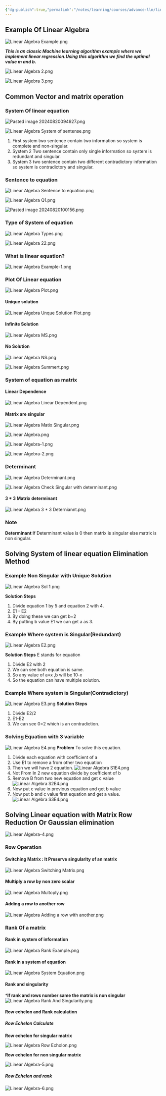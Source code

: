 ```yaml
---
{"dg-publish":true,"permalink":"/notes/learning/courses/advance-llm/linear-algebra/"}
---
```


## Example Of Linear Algebra
![Linear Algebra Example.png](/img/user/assets/Linear%20Algebra%20Example.png)

***This is an classic Machine learning algorithm example where we implement linear regression.Using this algorithm we find the optimal value m and b.***

![Linear Algebra 2.png](/img/user/assets/Linear%20Algebra%202.png)


![Linear Algebra 3.png](/img/user/assets/Linear%20Algebra%203.png)

## Common Vector and matrix operation
### System Of linear equation
![Pasted image 20240820094927.png](/img/user/assets/Pasted%20image%2020240820094927.png)

![Linear Algebra System of sentense.png](/img/user/assets/Linear%20Algebra%20System%20of%20sentense.png)

1. First system two sentence contain two information so system is complete and non-singular.
2. System 2 Two sentence contain only single information so system is redundant and singular.
3. System 3 two sentence contain two different contradictory information so system is contradictory and singular.

### Sentence to equation
![Linear Algebra Sentence to equation.png](/img/user/assets/Linear%20Algebra%20Sentence%20to%20equation.png)

![Linear Algebra Q1.png](/img/user/assets/Linear%20Algebra%20Q1.png)

![Pasted image 20240820100156.png](/img/user/assets/Pasted%20image%2020240820100156.png)

### Type of System of equation
![Linear Algebra Types.png](/img/user/assets/Linear%20Algebra%20Types.png)

![Linear Algebra 22.png](/img/user/assets/Linear%20Algebra%2022.png)

### What is linear equation?
![Linear Algebra Example-1.png](/img/user/assets/Linear%20Algebra%20Example-1.png)

### Plot Of Linear equation
![Linear Algebra Plot.png](/img/user/assets/Linear%20Algebra%20Plot.png)

#### Unique solution
![Linear Algebra Unque Solution Plot.png](/img/user/assets/Linear%20Algebra%20Unque%20Solution%20Plot.png)
#### Infinite Solution
![Linear Algebra MS.png](/img/user/assets/Linear%20Algebra%20MS.png)

#### No Solution
![Linear Algebra NS.png](/img/user/assets/Linear%20Algebra%20NS.png)

![Linear Algebra Summert.png](/img/user/assets/Linear%20Algebra%20Summert.png)

### System of equation as matrix
#### Linear Dependence
![Linear Algebra Linear Dependent.png](/img/user/assets/Linear%20Algebra%20Linear%20Dependent.png)
#### Matrix are singular
![Linear Algebra Matix Singular.png](/img/user/assets/Linear%20Algebra%20Matix%20Singular.png)

![Linear Algebra.png](/img/user/assets/Linear%20Algebra.png)

![Linear Algebra-1.png](/img/user/assets/Linear%20Algebra-1.png)

![Linear Algebra-2.png](/img/user/assets/Linear%20Algebra-2.png)

### Determinant
![Linear Algebra Determinant.png](/img/user/assets/Linear%20Algebra%20Determinant.png)

![Linear Algebra Check Singular with determinant.png](/img/user/assets/Linear%20Algebra%20Check%20Singular%20with%20determinant.png)

#### 3 * 3 Matrix determinant
![Linear Algebra 3 * 3 Deterniannt.png](/img/user/assets/Linear%20Algebra%203%20*%203%20Deterniannt.png)


### Note 
**Determinant**:If Determinant value is 0 then matrix is singular else matrix is non singular.

## Solving System of linear equation Elimination Method
### Example Non Singular with Unique Solution
![Linear Algebra Sol 1.png](/img/user/assets/Linear%20Algebra%20Sol%201.png)

**Solution Steps**
1. Divide equation 1 by 5 and equation 2 with 4.
2. E1 - E2
3. By doing these we can get b=2
4. By putting b value E1 we can get a as 3.
### Example Where system is Singular(Redundant)
![Linear Algebra E2.png](/img/user/assets/Linear%20Algebra%20E2.png)

**Solution Steps** E stands for equation
1. Divide E2 with 2
2. We can see both equation is same.
3. So any value of a=x ,b will be 10-x
4. So the equation can have multiple solution.
### Example Where system is Singular(Contradictory)
![Linear Algebra E3.png](/img/user/assets/Linear%20Algebra%20E3.png)
 **Solution Steps**
 1. Divide E2/2
 2. E1-E2
 3. We can see 0=2 which is an contradiction.

### Solving Equation with 3 variable
![Linear Algebra E4.png](/img/user/assets/Linear%20Algebra%20E4.png)
**Problem**
To solve this equation.
1.  Divide each equation with coefficient of a
2. Use E1 to remove a from other two equation
3. Then we will have 2 equation.
![Linear Algebra S1E4.png](/img/user/assets/Linear%20Algebra%20S1E4.png)
4. Not From In 2 new equation divide by coefficient of b
5. Remove B from two new equation and get c value
![Linear Algebra S2E4.png](/img/user/assets/Linear%20Algebra%20S2E4.png)
6. Now put c value in previous equation and get b value
7. Now put b and c value first equation and get a value.
![Linear Algebra S3E4.png](/img/user/assets/Linear%20Algebra%20S3E4.png)

## Solving Linear equation with Matrix Row Reduction Or Gaussian elimination

![Linear Algebra-4.png](/img/user/assets/Linear%20Algebra-4.png)

### Row Operation
#### Switching Matrix : It Preserve singularity of an matrix
![Linear Algebra Switching Matrix.png](/img/user/assets/Linear%20Algebra%20Switching%20Matrix.png)

#### Multiply a row by non zero scalar
![Linear Algebra Multoply.png](/img/user/assets/Linear%20Algebra%20Multoply.png)

#### Adding a row to another row
![Linear Algebra Adding a row with another.png](/img/user/assets/Linear%20Algebra%20Adding%20a%20row%20with%20another.png)

### Rank Of a matrix

#### Rank in system of information
![Linear Algebra Rank Example.png](/img/user/assets/Linear%20Algebra%20Rank%20Example.png)

#### Rank in a system of equation
![Linear Algebra System Equation.png](/img/user/assets/Linear%20Algebra%20System%20Equation.png)

#### Rank and singularity
***If rank and rows number same the matrix is non singular**
![Linear Algebra Rank And Singularity.png](/img/user/assets/Linear%20Algebra%20Rank%20And%20Singularity.png)

#### Row echelon and Rank calculation
##### Row Echelon Calculate

**Row echelon for singular matrix**

![Linear Algebra Row Echolon.png](/img/user/assets/Linear%20Algebra%20Row%20Echolon.png)

**Row echelon for non singular matrix**

![Linear Algebra-5.png](/img/user/assets/Linear%20Algebra-5.png)


##### Row Echelon and rank
![Linear Algebra-6.png](/img/user/assets/Linear%20Algebra-6.png)

